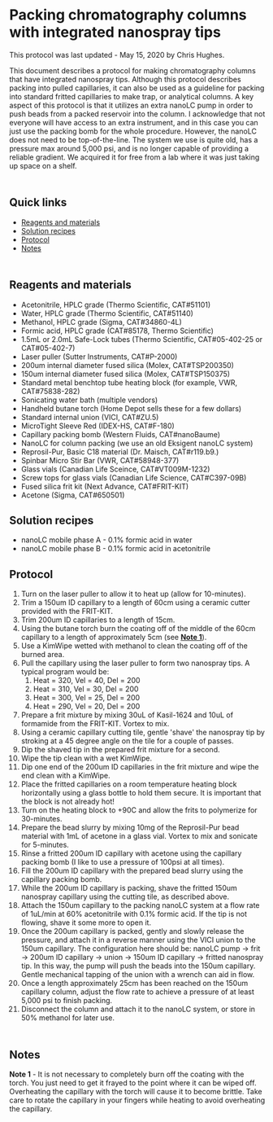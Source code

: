 # Packing chromatography columns with integrated nanospray tips <!-- omit in toc -->

This protocol was last updated - May 15, 2020 by Chris Hughes.

This document describes a protocol for making chromatography columns that have integrated nanospray tips. Although this protocol describes packing into pulled capillaries, it can also be used as a guideline for packing into standard fritted capillaries to make trap, or analytical columns. A key aspect of this protocol is that it utilizes an extra nanoLC pump in order to push beads from a packed reservoir into the column. I acknowledge that not everyone will have access to an extra instrument, and in this case you can just use the packing bomb for the whole procedure. However, the nanoLC does not need to be top-of-the-line. The system we use is quite old, has a pressure max around 5,000 psi, and is no longer capable of providing a reliable gradient. We acquired it for free from a lab where it was just taking up space on a shelf.

<hr style="height:6pt; visibility:hidden;" />

## Quick links <!-- omit in toc -->

- [Reagents and materials](#reagents-and-materials)
- [Solution recipes](#solution-recipes)
- [Protocol](#protocol)
- [Notes](#notes)

<hr style="height:6pt; visibility:hidden;" />

<span id="reagents-and-materials"></span>

## Reagents and materials

- Acetonitrile, HPLC grade (Thermo Scientific, CAT#51101)
- Water, HPLC grade (Thermo Scientific, CAT#51140)
- Methanol, HPLC grade (Sigma, CAT#34860-4L)
- Formic acid, HPLC grade (CAT#85178, Thermo Scientific)
- 1.5mL or 2.0mL Safe-Lock tubes (Thermo Scientific, CAT#05-402-25 or CAT#05-402-7)
- Laser puller (Sutter Instruments, CAT#P-2000)
- 200um internal diameter fused silica (Molex, CAT#TSP200350)
- 150um internal diameter fused silica (Molex, CAT#TSP150375)
- Standard metal benchtop tube heating block (for example, VWR, CAT#75838-282)
- Sonicating water bath (multiple vendors)
- Handheld butane torch (Home Depot sells these for a few dollars)
- Standard internal union (VICI, CAT#ZU.5)
- MicroTight Sleeve Red (IDEX-HS, CAT#F-180)
- Capillary packing bomb (Western Fluids, CAT#nanoBaume)
- NanoLC for column packing (we use an old Eksigent nanoLC system)
- Reprosil-Pur, Basic C18 material (Dr. Maisch, CAT#r119.b9.)
- Spinbar Micro Stir Bar (VWR, CAT#58948-377)
- Glass vials (Canadian Life Sceince, CAT#VT009M-1232)
- Screw tops for glass vials (Canadian Life Science, CAT#C397-09B)
- Fused silica frit kit (Next Advance, CAT#FRIT-KIT)
- Acetone (Sigma, CAT#650501)

<span id="solution-recipes"></span>

## Solution recipes

- nanoLC mobile phase A - 0.1% formic acid in water
- nanoLC mobile phase B - 0.1% formic acid in acetonitrile

<span id="protocol"></span>

## Protocol

1. Turn on the laser puller to allow it to heat up (allow for 10-minutes).
2. Trim a 150um ID capillary to a length of 60cm using a ceramic cutter provided with the FRIT-KIT.
3. Trim 200um ID capillaries to a length of 15cm.
4. Using the butane torch burn the coating off of the middle of the 60cm capillary to a length of approximately 5cm (see [**Note 1**](#note1)).
5. Use a KimWipe wetted with methanol to clean the coating off of the burned area.
6. Pull the capillary using the laser puller to form two nanospray tips. A typical program would be:
   1. Heat = 320, Vel = 40, Del = 200
   2. Heat = 310, Vel = 30, Del = 200
   3. Heat = 300, Vel = 25, Del = 200
   4. Heat = 290, Vel = 20, Del = 200
7. Prepare a frit mixture by mixing 30uL of Kasil-1624 and 10uL of formamide from the FRIT-KIT. Vortex to mix.
8. Using a ceramic capillary cutting tile, gentle 'shave' the nanospray tip by stroking at a 45 degree angle on the tile for a couple of passes.
9. Dip the shaved tip in the prepared frit mixture for a second.
10. Wipe the tip clean with a wet KimWipe.
11. Dip one end of the 200um ID capillaries in the frit mixture and wipe the end clean with a KimWipe.
12. Place the fritted capillaries on a room temperature heating block horizontally using a glass bottle to hold them secure. It is important that the block is not already hot!
13. Turn on the heating block to +90C and allow the frits to polymerize for 30-minutes.
14. Prepare the bead slurry by mixing 10mg of the Reprosil-Pur bead material with 1mL of acetone in a glass vial. Vortex to mix and sonicate for 5-minutes.
15. Rinse a fritted 200um ID capillary with acetone using the capillary packing bomb (I like to use a pressure of 100psi at all times).
16. Fill the 200um ID capillary with the prepared bead slurry using the capillary packing bomb.
17. While the 200um ID capillary is packing, shave the fritted 150um nanospray capillary using the cutting tile, as described above.
18. Attach the 150um capillary to the packing nanoLC system at a flow rate of 1uL/min at 60% acetonitrile with 0.1% formic acid. If the tip is not flowing, shave it some more to open it.
19. Once the 200um capillary is packed, gently and slowly release the pressure, and attach it in a reverse manner using the VICI union to the 150um capillary. The configuration here should be: nanoLC pump -> frit -> 200um ID capillary -> union -> 150um ID capillary -> fritted nanospray tip. In this way, the pump will push the beads into the 150um capillary. Gentle mechanical tapping of the union with a wrench can aid in flow.
20. Once a length approximately 25cm has been reached on the 150um capillary column, adjust the flow rate to achieve a pressure of at least 5,000 psi to finish packing.
21. Disconnect the column and attach it to the nanoLC system, or store in 50% methanol for later use.  

<hr style="height:6pt; visibility:hidden;" />

<span id="notes"></span>

## Notes

<span id="note1"></span>

**Note 1** - It is not necessary to completely burn off the coating with the torch. You just need to get it frayed to the point where it can be wiped off. Overheating the capillary with the torch will cause it to become brittle. Take care to rotate the capillary in your fingers while heating to avoid overheating the capillary.
